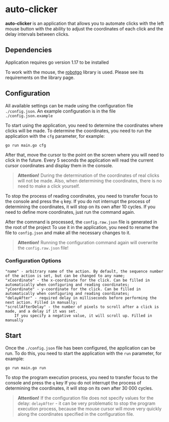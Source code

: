 # auto-clicker

**auto-clicker** is an application that allows you to automate clicks with the left mouse button with the ability to adjust the coordinates of each click and the delay intervals between clicks.

## Dependencies

Application requires go version 1.17 to be installed

To work with the mouse, the [robotgo](https://github.com/go-vgo/robotgo) library is used.
Please see its requirements on the library page.

## Configuration

All available settings can be made using the configuration file `./config.json`.
An example configuration is in the file `./config.json.example`

To start using the application, you need to determine the coordinates where clicks will be made.
To determine the coordinates, you need to run the application with the `cfg` parameter, for example:

    go run main.go cfg

After that, move the cursor to the point on the screen where you will need to click in the future.
Every 5 seconds the application will read the current cursor coordinates and display them in the console.

> **Attention!** During the determination of the coordinates of real clicks will not be made.
> Also, when determining the coordinates, there is no need to make a click yourself.

To stop the process of reading coordinates, you need to transfer focus to the console and press the `q` key.
If you do not interrupt the process of determining the coordinates, it will stop on its own after 10 cycles.
If you need to define more coordinates, just run the command again.

After the command is processed, the `config.raw.json` file is generated in the root of the project
To use it in the application, you need to rename the file to `config.json` and make all the necessary changes to it.

> **Attention!** Running the configuration command again will overwrite the `config.raw.json` file!

### Configuration Options

    "name" - arbitrary name of the action. By default, the sequence number of the action is set, but can be changed to any name;
    "xCoordinate" - the x-coordinate for the click. Can be filled in automatically when configuring and reading coordinates;
    "yCoordinate" - y-coordinate for the click. Can be filled in automatically when configuring and reading coordinates;
    "delayAfter" - required delay in milliseconds before performing the next action. Filled in manually;
    "scrollAfterDelay" - the number of pixels to scroll after a click is made, and a delay if it was set.
        If you specify a negative value, it will scroll up. Filled in manually

## Start

Once the `./config.json` file has been configured, the application can be run.
To do this, you need to start the application with the `run` parameter, for example:

    go run main.go run

To stop the program execution process, you need to transfer focus to the console and press the `q` key
If you do not interrupt the process of determining the coordinates, it will stop on its own after 30 000 cycles.

> **Attention!**
> If the configuration file does not specify values for the delay: `delayAfter` -
> it can be very problematic to stop the program execution process, 
> because the mouse cursor will move very quickly along the coordinates specified in the configuration file.
